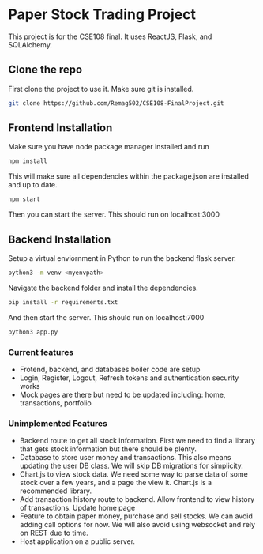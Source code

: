 # Paper Stock Trading Project

This project is for the CSE108 final. It uses ReactJS, Flask, and SQLAlchemy.

## Clone the repo

First clone the project to use it. Make sure git is installed.
```bash
git clone https://github.com/Remag502/CSE108-FinalProject.git
```

## Frontend Installation
Make sure you have node package manager installed and run

```bash
npm install
```

This will make sure all dependencies within the package.json are installed and up to date.

```bash
npm start
```

Then you can start the server. This should run on localhost:3000

## Backend Installation

Setup a virtual enviornment in Python to run the backend flask server.

```bash
python3 -m venv <myenvpath>
```

Navigate the backend folder and install the dependencies.

```bash
pip install -r requirements.txt
```
And then start the server. This should run on localhost:7000

```bash
python3 app.py
```

### Current features
- Frotend, backend, and databases boiler code are setup
- Login, Register, Logout, Refresh tokens and authentication security works
- Mock pages are there but need to be updated including: home, transactions, portfolio

### Unimplemented Features
- Backend route to get all stock information. First we need to find a library that gets stock information but there should be plenty.
- Database to store user money and transactions. This also means updating the user DB class. We will skip DB migrations for simplicity.
- Chart.js to view stock data. We need some way to parse data of some stock over a few years, and a page the view it. Chart.js is a recommended library.
- Add transaction history route to backend. Allow frontend to view history of transactions. Update home page
- Feature to obtain paper money, purchase and sell stocks. We can avoid adding call options for now. We will also avoid using websocket and rely on REST due to time.
- Host application on a public server.
